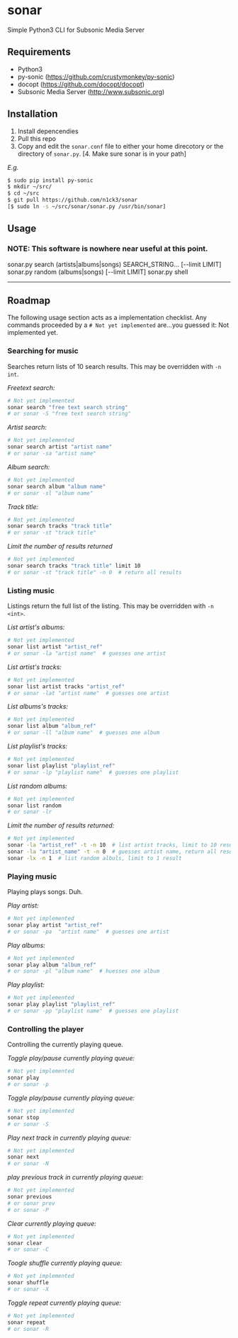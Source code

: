 sonar
=====

Simple Python3 CLI for Subsonic Media Server

## Requirements

* Python3
* py-sonic (https://github.com/crustymonkey/py-sonic)
* docopt (https://github.com/docopt/docopt)
* Subsonic Media Server (http://www.subsonic.org)

## Installation

1. Install depencendies
2. Pull this repo
3. Copy and edit the `sonar.conf` file to either your home direcotory or the directory of `sonar.py`.
[4. Make sure sonar is in your path]

*E.g.*
```bash
$ sudo pip install py-sonic
$ mkdir ~/src/
$ cd ~/src
$ git pull https://github.com/n1ck3/sonar
[$ sudo ln -s ~/src/sonar/sonar.py /usr/bin/sonar]
```

## Usage
### NOTE: This software is nowhere near useful at this point.

  sonar.py search (artists|albums|songs) SEARCH_STRING... [--limit LIMIT]
  sonar.py random (albums|songs) [--limit LIMIT]
  sonar.py shell

---

## Roadmap

The following usage section acts as a implementation checklist. Any commands proceeded by a `# Not yet implemented` are...you guessed it: Not implemented yet.

### Searching for music

Searches return lists of 10 search results. This may be overridden with `-n int`.

*Freetext search:*
```bash
# Not yet implemented
sonar search "free text search string"
# or sonar -S "free text search string"
```

*Artist search:*
```bash
# Not yet implemented
sonar search artist "artist name"
# or sonar -sa "artist name"
```

*Album search:*
```bash
# Not yet implemented
sonar search album "album name"
# or sonar -sl "album name"
```

*Track title:*
```bash
# Not yet implemented
sonar search tracks "track title"
# or sonar -st "track title"
```

*Limit the number of results returned*
```bash
# Not yet implemented
sonar search tracks "track title" limit 10
# or sonar -st "track title" -n 0  # return all results
```

### Listing music

Listings return the full list of the listing. This may be overridden with `-n <int>`.

*List artist's albums:*
```bash
# Not yet implemented
sonar list artist "artist_ref"
# or sonar -la "artist name"  # guesses one artist
```

*List artist's tracks:*
```bash
# Not yet implemented
sonar list artist tracks "artist_ref"
# or sonar -lat "artist name"  # guesses one artist
```

*List albums's tracks:*
```bash
# Not yet implemented
sonar list album "album_ref"
# or sonar -ll "album name"  # guesses one album
```

*List playlist's tracks:*
```bash
# Not yet implemented
sonar list playlist "playlist_ref"
# or sonar -lp "playlist name"  # guesses one playlist
```

*List random albums:*
```bash
# Not yet implemented
sonar list random
# or sonar -lr
```

*Limit the number of results returned:*
```bash
# Not yet implemented
sonar -la "artist_ref" -t -n 10  # list artist tracks, limit to 10 results
sonar -la "artist_name" -t -n 0  # guesses artist name, return all results
sonar -lx -n 1  # list random albuls, limit to 1 result
```

### Playing music

Playing plays songs. Duh.

*Play artist:*
```bash
# Not yet implemented
sonar play artist "artist_ref"
# or sonar -pa  "artist name"  # guesses one artist
```

*Play albums:*
```bash
# Not yet implemented
sonar play album "album_ref"
# or sonar -pl "album name"  # huesses one album
```

*Play playlist:*
```bash
# Not yet implemented
sonar play playlist "playlist_ref"
# or sonar -pp "playlist name"  # guesses one playlist
```

### Controlling the player

Controlling the currently playing queue.

*Toggle play/pause currently playing queue:*
```bash
# Not yet implemented
sonar play
# or sonar -p
```

*Toggle play/pause currently playing queue:*
```bash
# Not yet implemented
sonar stop
# or sonar -S
```

*Play next track in currently playing queue:*
```bash
# Not yet implemented
sonar next
# or sonar -N
```

*play previous track in currently playing queue:*
```bash
# Not yet implemented
sonar previous
# or sonar prev
# or sonar -P
```

*Clear currently playing queue:*
```bash
# Not yet implemented
sonar clear
# or sonar -C
```

*Toogle shuffle currently playing queue:*
```bash
# Not yet implemented
sonar shuffle
# or sonar -X
```

*Toggle repeat currently playing queue:*
```bash
# Not yet implemented
sonar repeat
# or sonar -R
```
